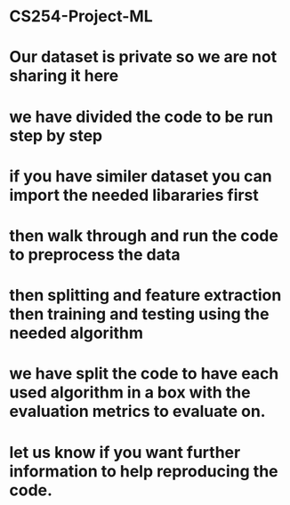 # CS254-Project-ML
# Our dataset is private so we are not sharing it here 
# we have divided the code to be run step by step
# if you have similer dataset you can import the needed libararies first
# then walk through and run the code to preprocess the data
# then splitting and feature extraction then training and testing using the needed algorithm 
# we have split the code to have each used algorithm in a box with the evaluation metrics to evaluate on. 
# let us know if you want further information to help reproducing the code. 
